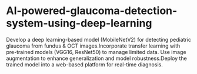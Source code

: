 # AI-powered-glaucoma-detection-system-using-deep-learning
Develop a deep learning-based model (MobileNetV2) for detecting pediatric glaucoma from fundus &amp; OCT images.Incorporate transfer learning with pre-trained models (VGG16, ResNet50) to manage limited data. Use image augmentation to enhance generalization and model robustness.Deploy the trained model into a web-based platform for real-time diagnosis.
